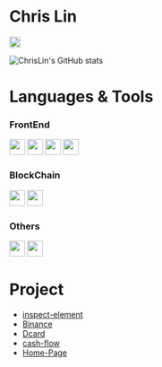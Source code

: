 
# Chris Lin 
<code><a href="mailto:i100308326@gmail.com"><img height="20" src="https://img.shields.io/badge/Gmail-D14836?style=for-the-badge&logo=gmail&logoColor=white"></a></code>
  
![ChrisLin's GitHub stats](https://github-readme-stats.vercel.app/api?username=ChrisLin1997&show_icons=true&theme=gruvbox)

# Languages & Tools

### FrontEnd
<code><img height="28" src="https://img.shields.io/badge/JavaScript-F7DF1E?style=for-the-badge&logo=javascript&logoColor=black"></code>
<code><img height="28" src="https://img.shields.io/badge/TypeScript-007ACC?style=for-the-badge&logo=typescript&logoColor=white"></code>
<code><img height="28" src="https://img.shields.io/badge/Vue.js-35495E?style=for-the-badge&logo=vue-dot-js&logoColor=4FC08D"></code>
<code><img height="28" src="https://img.shields.io/badge/React-20232A?style=for-the-badge&logo=react&logoColor=61DAFB"></code>

### BlockChain
<code><img height="28" src="https://img.shields.io/badge/Solidity-e6e6e6?style=for-the-badge&logo=solidity&logoColor=black"></code>
<code><img height="28" src="https://img.shields.io/badge/Ethereum-3C3C3D?style=for-the-badge&logo=Ethereum&logoColor=white"></code>

### Others
<code><img height="28" src="https://img.shields.io/badge/Docker-2CA5E0?style=for-the-badge&logo=docker&logoColor=white"></code>
<code><img height="28" src="https://img.shields.io/badge/Git-F05032?style=for-the-badge&logo=git&logoColor=white"></code>

# Project
- [inspect-element](https://chrome.google.com/webstore/detail/inspect-element/flgcpmeleoikcibkiaiindbcjeldcogp)
- [Binance](https://chris-binance.herokuapp.com/)
- [Dcard](https://chrislin1997.github.io/Vue-Dcard/)
- [cash-flow](https://github.com/ChrisLin1997/cash-flow)
- [Home-Page](https://chrislin1997.github.io/home-page/)
